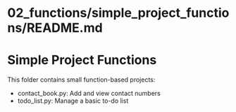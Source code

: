 # 02_functions/simple_project_functions/README.md
# Simple Project Functions

This folder contains small function-based projects:

- contact_book.py: Add and view contact numbers
- todo_list.py: Manage a basic to-do list